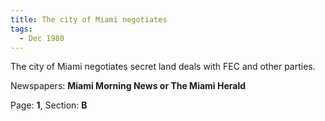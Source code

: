 ```yaml
---  
title: The city of Miami negotiates  
tags:  
  - Dec 1980  
---  
```

  
The city of Miami negotiates secret land deals with FEC and other parties.  
  
Newspapers: **Miami Morning News or The Miami Herald**  
  
Page: **1**, Section: **B** 
